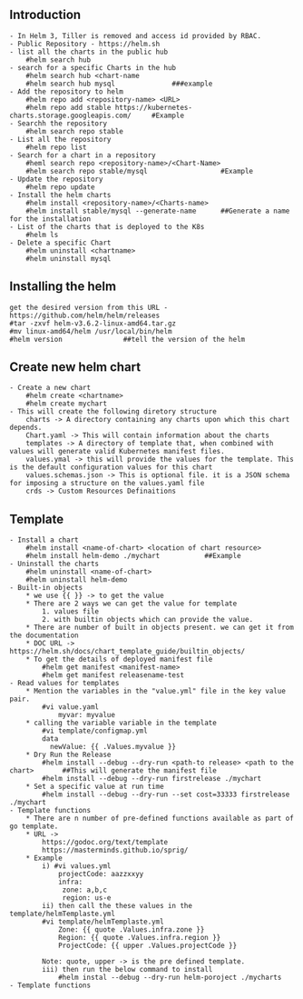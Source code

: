 Introduction
-------------	
	- In Helm 3, Tiller is removed and access id provided by RBAC.
	- Public Repository - https://helm.sh
	- list all the charts in the public hub
		#helm search hub
	- search for a specific Charts in the hub
		#helm search hub <chart-name
		#helm search hub mysql 				###example
	- Add the repository to helm
		#helm repo add <repository-name> <URL>
		#helm repo add stable https://kubernetes-charts.storage.googleapis.com/		#Example
	- Searchh the repository
		#helm search repo stable
	- List all the repository
		#helm repo list
	- Search for a chart in a repository
		#heml search repo <repository-name>/<Chart-Name>
		#helm search repo stable/mysql					#Example
	- Update the repository
		#helm repo update
	- Install the helm charts
		#helm install <repository-name>/<Charts-name>
		#helm install stable/mysql --generate-name		##Generate a name for the installation
	- List of the charts that is deployed to the K8s
		#helm ls
	- Delete a specific Chart
		#helm uninstall <chartname>
		#helm uninstall mysql
		
Installing the helm
------
	get the desired version from this URL - https://github.com/helm/helm/releases
	#tar -zxvf helm-v3.6.2-linux-amd64.tar.gz
	#mv linux-amd64/helm /usr/local/bin/helm
	#helm version				##tell the version of the helm
	
Create new helm chart
------------------------
	- Create a new chart
		#helm create <chartname>
		#helm create mychart
	- This will create the following diretory structure
		charts -> A directory containing any charts upon which this chart depends.
		Chart.yaml -> This will contain information about the charts
		templates -> A directory of template that, when combined with values will generate valid Kubernetes manifest files.
		values.ymal -> this will provide the values for the template. This is the default configuration values for this chart
		values.schemas.json -> This is optional file. it is a JSON schema for imposing a structure on the values.yaml file
		crds -> Custom Resources Definaitions


Template
----------
	- Install a chart
		#helm install <name-of-chart> <location of chart resource>
		#helm install helm-demo ./mychart			##Example
	- Uninstall the charts
		#helm uninstall <name-of-chart>
		#helm uninstall helm-demo
	- Built-in objects
		* we use {{ }} -> to get the value 
		* There are 2 ways we can get the value for template
			1. values file
			2. with builtin objects which can provide the value.
		* There are number of built in objects present. we can get it from the documentation
		* DOC URL -> https://helm.sh/docs/chart_template_guide/builtin_objects/
		* To get the details of deployed manifest file
			#helm get manifest <manifest-name>
			#helm get manifest releasename-test
	- Read values for templates
		* Mention the variables in the "value.yml" file in the key value pair.
			#vi value.yaml
				myvar: myvalue
		* calling the variable variable in the template
			#vi template/configmap.yml			
			data
			  newValue: {{ .Values.myvalue }}
		* Dry Run the Release
			#helm install --debug --dry-run <path-to release> <path to the chart>		##This will generate the manifest file
			#helm install --debug --dry-run firstrelease ./mychart
		* Set a specific value at run time
			#helm install --debug --dry-run --set cost=33333 firstrelease ./mychart
	- Template functions
		* There are n number of pre-defined functions available as part of go template.
		* URL -> 
			https://godoc.org/text/template
			https://masterminds.github.io/sprig/
		* Example
			i) #vi values.yml
				projectCode: aazzxxyy
				infra:
			 	 zone: a,b,c
			 	 region: us-e
			ii) then call the these values in the template/helmTemplaste.yml
			#vi template/helmTemplaste.yml
				Zone: {{ quote .Values.infra.zone }}
				Region: {{ quote .Values.infra.region }}
				ProjectCode: {{ upper .Values.projectCode }}

			Note: quote, upper -> is the pre defined template.
			iii) then run the below command to install
				#helm instal --debug --dry-run helm-poroject ./mycharts
	- Template functions
